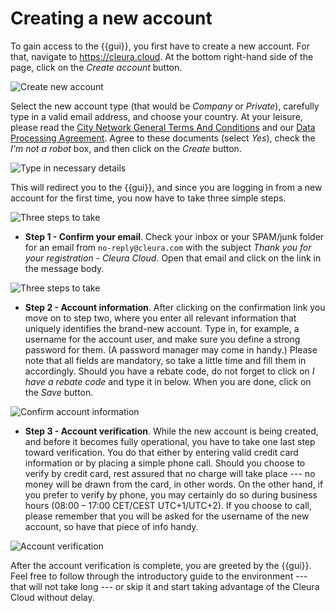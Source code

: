 # Creating a new account

To gain access to the {{gui}}, you first
have to create a new account. For that, navigate to
<https://cleura.cloud>. At the bottom right-hand side of the page,
click on the _Create account_ button.

![Create new account](assets/01-login-page.png)

Select the new account type (that would be _Company_ or _Private_),
carefully type in a valid email address, and choose your country.
At your leisure, please read the [City Network General Terms And
Conditions]({{reference_url_s3}}/6a5aa55d8f094a13ae18199639aa72c2:cleura.files/City_Network_General_Terms_And_Conditions_City_Cloud.pdf)
and our
[Data Processing Agreement]({{reference_url_s3}}/6a5aa55d8f094a13ae18199639aa72c2:cleura.files/City_Network_CDPA.pdf).
Agree to these documents (select _Yes_), check the _I'm not a robot_
box, and then click on the _Create_ button.

![Type in necessary details](assets/02-type-email-country.png)

This will redirect you to the {{gui}}, and
since you are logging in from a new account for the first time, you
now have to take three simple steps.

![Three steps to take](assets/03-step-1.png)

* **Step 1 - Confirm your email**. Check your inbox or your SPAM/junk
  folder for an email from `no-reply@cleura.com` with the subject
  _Thank you for your registration - Cleura Cloud_. Open that email
  and click on the link in the message body.

![Three steps to take](assets/04-conf-email.png)

* **Step 2 - Account information**. After clicking on the confirmation
  link you move on to step two, where you enter all relevant
  information that uniquely identifies the brand-new account. Type in,
  for example, a username for the account user, and make sure you
  define a strong password for them. (A password manager may come in
  handy.) Please note that all fields are mandatory, so take a little
  time and fill them in accordingly. Should you have a rebate code, do
  not forget to click on _I have a rebate code_ and type it in
  below. When you are done, click on the _Save_ button.

![Confirm account information](assets/05-step-2.png)

* **Step 3 - Account verification**. While the new account is being
  created, and before it becomes fully operational, you have to take
  one last step toward verification. You do that either by entering
  valid credit card information or by placing a simple phone
  call. Should you choose to verify by credit card, rest assured that
  no charge will take place --- no money will be drawn from the card,
  in other words. On the other hand, if you prefer to verify by phone,
  you may certainly do so during business hours (08:00 – 17:00
  CET/CEST UTC+1/UTC+2). If you choose to call, please remember that
  you will be asked for the username of the new account, so have that
  piece of info handy.

![Account verification](assets/06-step-3.png)

After the account verification is complete, you are greeted by the
{{gui}}. Feel free to follow through the
introductory guide to the environment --- that will not take long ---
or skip it and start taking advantage of the Cleura Cloud without
delay.
